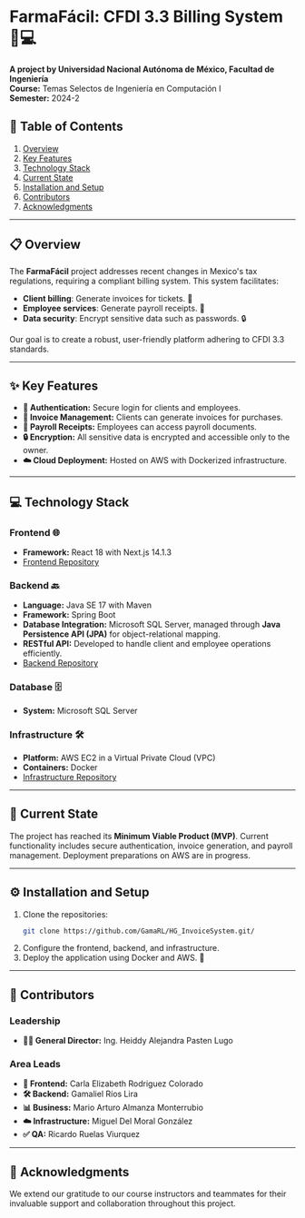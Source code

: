 # FarmaFácil: CFDI 3.3 Billing System 🧾💻

**A project by Universidad Nacional Autónoma de México, Facultad de Ingeniería**  
**Course:** Temas Selectos de Ingeniería en Computación I  
**Semester:** 2024-2  

## 📖 Table of Contents
1. [Overview](#overview)
2. [Key Features](#key-features)
3. [Technology Stack](#technology-stack)
4. [Current State](#current-state)
5. [Installation and Setup](#installation-and-setup)
6. [Contributors](#contributors)
7. [Acknowledgments](#acknowledgments)

---

## 📋 Overview
The **FarmaFácil** project addresses recent changes in Mexico's tax regulations, requiring a compliant billing system. This system facilitates:

- **Client billing**: Generate invoices for tickets. 🧾  
- **Employee services**: Generate payroll receipts. 💼  
- **Data security**: Encrypt sensitive data such as passwords. 🔒  

Our goal is to create a robust, user-friendly platform adhering to CFDI 3.3 standards.

---

## ✨ Key Features
- **🔐 Authentication:** Secure login for clients and employees.  
- **🧾 Invoice Management:** Clients can generate invoices for purchases.  
- **📄 Payroll Receipts:** Employees can access payroll documents.  
- **🔒 Encryption:** All sensitive data is encrypted and accessible only to the owner.  
- **☁️ Cloud Deployment:** Hosted on AWS with Dockerized infrastructure.

---

## 💻 Technology Stack
### Frontend 🌐
- **Framework:** React 18 with Next.js 14.1.3  
- [Frontend Repository](https://gitlab.com/unam-cfdi/cfdi-fe)

### Backend 🔙
- **Language:** Java SE 17 with Maven  
- **Framework:** Spring Boot  
- **Database Integration:** Microsoft SQL Server, managed through **Java Persistence API (JPA)** for object-relational mapping.  
- **RESTful API:** Developed to handle client and employee operations efficiently.  
- [Backend Repository](https://gitlab.com/unam-cfdi/cfdi-be)

### Database 🗄️
- **System:** Microsoft SQL Server  

### Infrastructure 🛠️
- **Platform:** AWS EC2 in a Virtual Private Cloud (VPC)  
- **Containers:** Docker  
- [Infrastructure Repository](https://gitlab.com/unam-cfdi/aws-infra)

---

## 🚀 Current State
The project has reached its **Minimum Viable Product (MVP)**. Current functionality includes secure authentication, invoice generation, and payroll management. Deployment preparations on AWS are in progress.

---

## ⚙️ Installation and Setup
1. Clone the repositories:  
   ```bash
   git clone https://github.com/GamaRL/HG_InvoiceSystem.git/
   ```  
2. Configure the frontend, backend, and infrastructure.  
3. Deploy the application using Docker and AWS. 🐳  

---

## 🤝 Contributors
### Leadership
- **👩‍💼 General Director:** Ing. Heiddy Alejandra Pasten Lugo  

### Area Leads
- **🎨 Frontend:** Carla Elizabeth Rodriguez Colorado  
- **🛠️ Backend:** Gamaliel Ríos Lira  
- **📊 Business:** Mario Arturo Almanza Monterrubio  
- **☁️ Infrastructure:** Miguel Del Moral González  
- **✅ QA:** Ricardo Ruelas Viurquez  

---

## 🙌 Acknowledgments
We extend our gratitude to our course instructors and teammates for their invaluable support and collaboration throughout this project.
